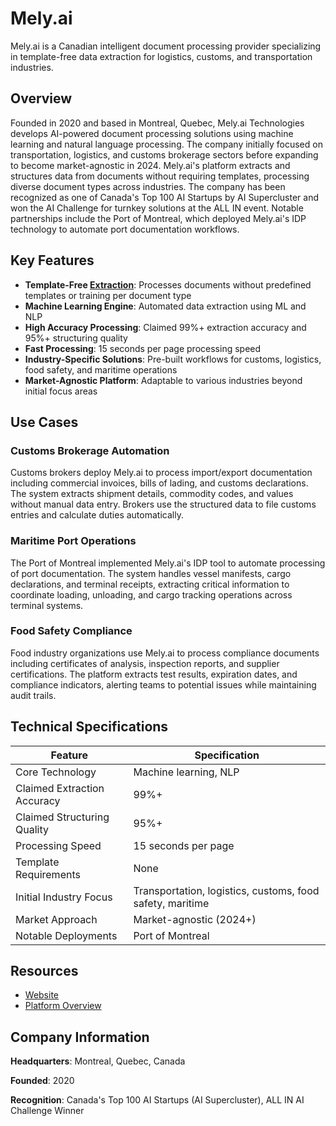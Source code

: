 # Mely.ai

Mely.ai is a Canadian intelligent document processing provider specializing in template-free data extraction for logistics, customs, and transportation industries.

## Overview

Founded in 2020 and based in Montreal, Quebec, Mely.ai Technologies develops AI-powered document processing solutions using machine learning and natural language processing. The company initially focused on transportation, logistics, and customs brokerage sectors before expanding to become market-agnostic in 2024. Mely.ai's platform extracts and structures data from documents without requiring templates, processing diverse document types across industries. The company has been recognized as one of Canada's Top 100 AI Startups by AI Supercluster and won the AI Challenge for turnkey solutions at the ALL IN event. Notable partnerships include the Port of Montreal, which deployed Mely.ai's IDP technology to automate port documentation workflows.

## Key Features

- **Template-Free [Extraction](../../capabilities/extraction/index.md)**: Processes documents without predefined templates or training per document type
- **Machine Learning Engine**: Automated data extraction using ML and NLP
- **High Accuracy Processing**: Claimed 99%+ extraction accuracy and 95%+ structuring quality
- **Fast Processing**: 15 seconds per page processing speed
- **Industry-Specific Solutions**: Pre-built workflows for customs, logistics, food safety, and maritime operations
- **Market-Agnostic Platform**: Adaptable to various industries beyond initial focus areas

## Use Cases

### Customs Brokerage Automation

Customs brokers deploy Mely.ai to process import/export documentation including commercial invoices, bills of lading, and customs declarations. The system extracts shipment details, commodity codes, and values without manual data entry. Brokers use the structured data to file customs entries and calculate duties automatically.

### Maritime Port Operations

The Port of Montreal implemented Mely.ai's IDP tool to automate processing of port documentation. The system handles vessel manifests, cargo declarations, and terminal receipts, extracting critical information to coordinate loading, unloading, and cargo tracking operations across terminal systems.

### Food Safety Compliance

Food industry organizations use Mely.ai to process compliance documents including certificates of analysis, inspection reports, and supplier certifications. The platform extracts test results, expiration dates, and compliance indicators, alerting teams to potential issues while maintaining audit trails.

## Technical Specifications

| Feature | Specification |
|---------|---------------|
| Core Technology | Machine learning, NLP |
| Claimed Extraction Accuracy | 99%+ |
| Claimed Structuring Quality | 95%+ |
| Processing Speed | 15 seconds per page |
| Template Requirements | None |
| Initial Industry Focus | Transportation, logistics, customs, food safety, maritime |
| Market Approach | Market-agnostic (2024+) |
| Notable Deployments | Port of Montreal |

## Resources

- [Website](https://www.mely.ai)
- [Platform Overview](https://mely.ai/platform/)

## Company Information

**Headquarters**: Montreal, Quebec, Canada

**Founded**: 2020

**Recognition**: Canada's Top 100 AI Startups (AI Supercluster), ALL IN AI Challenge Winner
